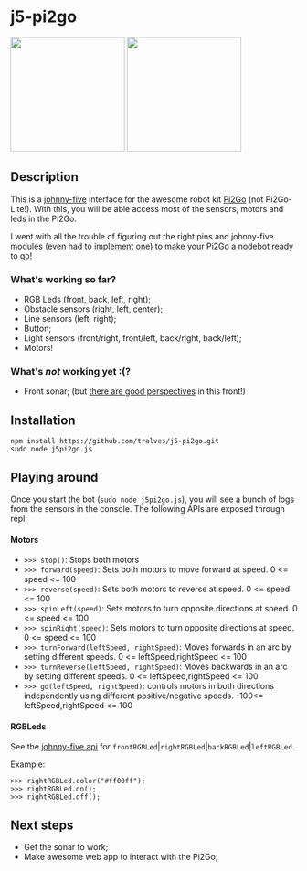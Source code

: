 j5-pi2go
========

<img src="http://4tronix.co.uk/store/resources/image/18/b7/b.jpg" height="200"> <img src="http://johnny-five.io/img/heres-johnny.png" height="200">

## Description
This is a [johnny-five](http://johnny-five.io/) interface for the awesome robot kit [Pi2Go](http://www.pi2go.co.uk/) (not Pi2Go-Lite!). With this, you will be able access most of the sensors, motors and leds in the Pi2Go.

I went with all the trouble of figuring out the right pins and johnny-five modules (even had to [implement one](https://github.com/tralves/raspi-soft-pwm)) to make your Pi2Go a nodebot ready to go!

### What's working so far?
- RGB Leds (front, back, left, right);
- Obstacle sensors (right, left, center);
- Line sensors (left, right);
- Button;
- Light sensors (front/right, front/left, back/right, back/left);
- Motors!

### What's *not* working yet :(?
- Front sonar; (but [there are good perspectives](https://github.com/nebrius/raspi-io/pull/48) in this front!)

## Installation

```Shell
npm install https://github.com/tralves/j5-pi2go.git
sudo node j5pi2go.js
```

## Playing around

Once you start the bot (``sudo node j5pi2go.js``), you will see a bunch of logs from the sensors in the console. The following APIs are exposed through repl:

#### Motors
- ``>>> stop()``: Stops both motors
- ``>>> forward(speed)``: Sets both motors to move forward at speed. 0 <= speed <= 100
- ``>>> reverse(speed)``: Sets both motors to reverse at speed. 0 <= speed <= 100
- ``>>> spinLeft(speed)``: Sets motors to turn opposite directions at speed. 0 <= speed <= 100
- ``>>> spinRight(speed)``: Sets motors to turn opposite directions at speed. 0 <= speed <= 100
- ``>>> turnForward(leftSpeed, rightSpeed)``: Moves forwards in an arc by setting different speeds. 0 <= leftSpeed,rightSpeed <= 100
- ``>>> turnReverse(leftSpeed, rightSpeed)``: Moves backwards in an arc by setting different speeds. 0 <= leftSpeed,rightSpeed <= 100
- ``>>> go(leftSpeed, rightSpeed)``: controls motors in both directions independently using different positive/negative speeds. -100<= leftSpeed,rightSpeed <= 100    

#### RGBLeds
See the [johnny-five api](http://johnny-five.io/api/led.rgb/#api) for ``frontRGBLed``|``rightRGBLed``|``backRGBLed``|``leftRGBLed``.

Example:
``` 
>>> rightRGBLed.color("#ff00ff");
>>> rightRGBLed.on();
>>> rightRGBLed.off();
```

## Next steps
- Get the sonar to work;
- Make awesome web app to interact with the Pi2Go;
